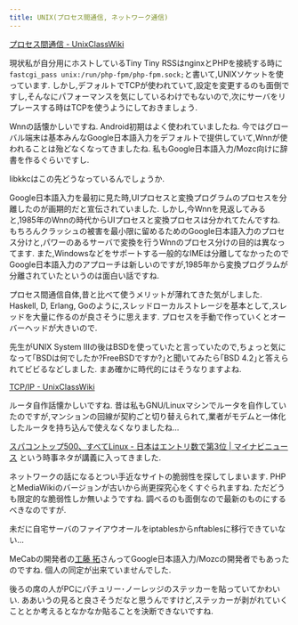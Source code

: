 ```yaml
---
title: UNIX(プロセス間通信, ネットワーク通信)
---
```


[プロセス間通信 - UnixClassWiki](https://uc2.h2np.net/index.php/%E3%83%97%E3%83%AD%E3%82%BB%E3%82%B9%E9%96%93%E9%80%9A%E4%BF%A1)

現状私が自分用にホストしているTiny Tiny RSSはnginxとPHPを接続する時に`fastcgi_pass unix:/run/php-fpm/php-fpm.sock;`と書いて,UNIXソケットを使っています.
しかし,デフォルトでTCPが使われていて,設定を変更するのも面倒ですし,そんなにパフォーマンスを気にしているわけでもないので,次にサーバをリプレースする時はTCPを使うようにしておきましょう.

Wnnの話懐かしいですね.
Android初期はよく使われていましたね.
今ではグローバル端末は基本みんなGoogle日本語入力をデフォルトで提供していて,Wnnが使われることは殆どなくなってきましたね.
私もGoogle日本語入力/Mozc向けに辞書を作るぐらいですし.

libkkcはこの先どうなっているんでしょうか.

Google日本語入力を最初に見た時,UIプロセスと変換プログラムのプロセスを分離したのが画期的だと宣伝されていました.
しかし,今Wnnを見返してみると,1985年のWnnの時代からUIプロセスと変換プロセスは分かれてたんですね.
もちろんクラッシュの被害を最小限に留めるためのGoogle日本語入力のプロセス分けと,パワーのあるサーバで変換を行うWnnのプロセス分けの目的は異なってます.
また,Windowsなどをサポートする一般的なIMEは分離してなかったのでGoogle日本語入力のアプローチは新しいのですが,1985年から変換プログラムが分離されていたというのは面白い話ですね.

プロセス間通信自体,昔と比べて使うメリットが薄れてきた気がしました.
Haskell, D, Erlang, Goのように,スレッドローカルストレージを基本として,スレッドを大量に作るのが良さそうに思えます.
プロセスを手動で作っていくとオーバーヘッドが大きいので.

先生がUNIX System IIIの後はBSDを使っていたと言っていたので,ちょっと気になって｢BSDは何でしたか?FreeBSDですか?｣と聞いてみたら｢BSD 4.2｣と答えられてビビるなどしました.
まあ確かに時代的にはそうなりますよね.

[TCP/IP - UnixClassWiki](https://uc2.h2np.net/index.php/TCP/IP)

ルータ自作話懐かしいですね.
昔は私もGNU/Linuxマシンでルータを自作していたのですが,マンションの回線が契約ごと切り替えられて,業者がモデムと一体化したルータを持ち込んで使えなくなりましたね…

[スパコントップ500、すべてLinux - 日本はエントリ数で第3位 | マイナビニュース](https://news.mynavi.jp/article/20171116-a172/)
という時事ネタが講義に入ってきました.

ネットワークの話になるとつい手近なサイトの脆弱性を探してしまいます.
PHPとMediaWikiのバージョンが古いから尚更探究心をくすぐられますね.
ただどうも限定的な脆弱性しか無いようですね.
調べるのも面倒なので最新のものにするべきなのですが.

未だに自宅サーバのファイアウオールをiptablesからnftablesに移行できていない…

MeCabの開発者の[工藤 拓](http://chasen.org/~taku/)さんってGoogle日本語入力/Mozcの開発者でもあったのですね.
個人の同定が出来ていませんでした.

後ろの席の人がPCにパチュリー･ノーレッジのステッカーを貼っていてかわいい.
ああいうの見ると良さそうだなと思うんですけど,ステッカーが剥がれていくこととか考えるとなかなか貼ることを決断できないですね.
